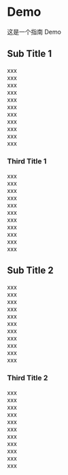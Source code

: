 # Demo

这是一个指南 Demo

## Sub Title 1

xxx  
xxx  
xxx  
xxx  
xxx  
xxx  
xxx  
xxx  
xxx  
xxx  
xxx

### Third Title 1

xxx  
xxx  
xxx  
xxx  
xxx  
xxx  
xxx  
xxx  
xxx  
xxx  
xxx

## Sub Title 2

xxx  
xxx  
xxx  
xxx  
xxx  
xxx  
xxx  
xxx  
xxx  
xxx  
xxx

### Third Title 2

xxx  
xxx  
xxx  
xxx  
xxx  
xxx  
xxx  
xxx  
xxx  
xxx  
xxx

